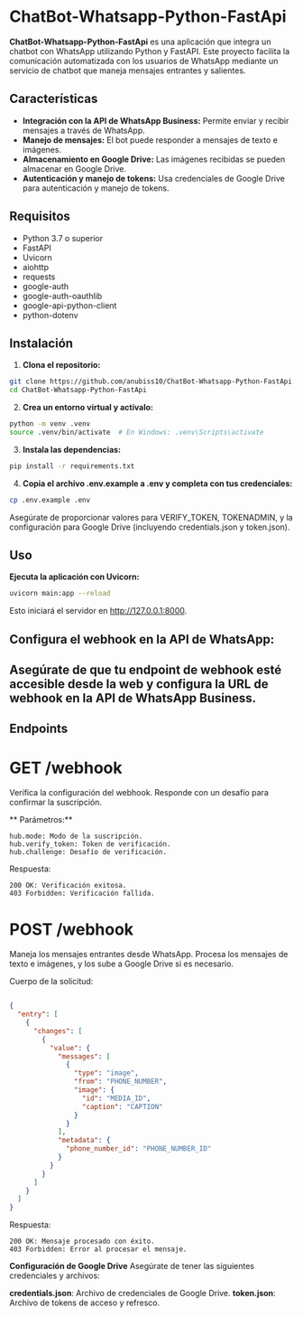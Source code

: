 # ChatBot-Whatsapp-Python-FastApi

**ChatBot-Whatsapp-Python-FastApi** es una aplicación que integra un chatbot con WhatsApp utilizando Python y FastAPI. Este proyecto facilita la comunicación automatizada con los usuarios de WhatsApp mediante un servicio de chatbot que maneja mensajes entrantes y salientes.

## Características

- **Integración con la API de WhatsApp Business:** Permite enviar y recibir mensajes a través de WhatsApp.
- **Manejo de mensajes:** El bot puede responder a mensajes de texto e imágenes.
- **Almacenamiento en Google Drive:** Las imágenes recibidas se pueden almacenar en Google Drive.
- **Autenticación y manejo de tokens:** Usa credenciales de Google Drive para autenticación y manejo de tokens.

## Requisitos

- Python 3.7 o superior
- FastAPI
- Uvicorn
- aiohttp
- requests
- google-auth
- google-auth-oauthlib
- google-api-python-client
- python-dotenv

## Instalación

1. **Clona el repositorio:**

```bash
git clone https://github.com/anubiss10/ChatBot-Whatsapp-Python-FastApi.git
cd ChatBot-Whatsapp-Python-FastApi
```
2. **Crea un entorno virtual y actívalo:**

  ```bash
python -m venv .venv
source .venv/bin/activate  # En Windows: .venv\Scripts\activate
```
3. **Instala las dependencias:**

```bash
pip install -r requirements.txt
```
4. **Copia el archivo .env.example a .env y completa con tus credenciales:**

```bash
cp .env.example .env
```
Asegúrate de proporcionar valores para VERIFY_TOKEN, TOKENADMIN, y la configuración para Google Drive (incluyendo credentials.json y token.json).

## Uso
**Ejecuta la aplicación con Uvicorn:**

```bash
uvicorn main:app --reload
```
Esto iniciará el servidor en http://127.0.0.1:8000.

## Configura el webhook en la API de WhatsApp:

## Asegúrate de que tu endpoint de webhook esté accesible desde la web y configura la URL de webhook en la API de WhatsApp Business.

## Endpoints
# GET /webhook
Verifica la configuración del webhook. Responde con un desafío para confirmar la suscripción.

** Parámetros:**
```
hub.mode: Modo de la suscripción.
hub.verify_token: Token de verificación.
hub.challenge: Desafío de verificación.
```
Respuesta:
```
200 OK: Verificación exitosa.
403 Forbidden: Verificación fallida.
```
# POST /webhook
Maneja los mensajes entrantes desde WhatsApp. Procesa los mensajes de texto e imágenes, y los sube a Google Drive si es necesario.

Cuerpo de la solicitud:

```json

{
  "entry": [
    {
      "changes": [
        {
          "value": {
            "messages": [
              {
                "type": "image",
                "from": "PHONE_NUMBER",
                "image": {
                  "id": "MEDIA_ID",
                  "caption": "CAPTION"
                }
              }
            ],
            "metadata": {
              "phone_number_id": "PHONE_NUMBER_ID"
            }
          }
        }
      ]
    }
  ]
}
```
Respuesta:
```
200 OK: Mensaje procesado con éxito.
403 Forbidden: Error al procesar el mensaje.
```
**Configuración de Google Drive**
Asegúrate de tener las siguientes credenciales y archivos:

**credentials.json**: Archivo de credenciales de Google Drive.
**token.json**: Archivo de tokens de acceso y refresco.
